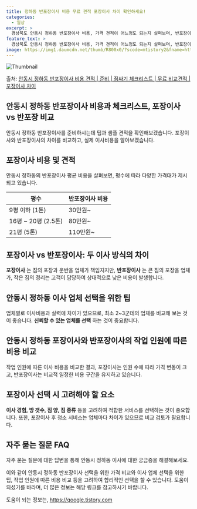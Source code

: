 ```yaml
---
title: 정하동 반포장이사 비용 무료 견적 포장이사 차이 확인하세요!
categories:
  - 일상
excerpt: >
  경상북도 안동시 정하동 반포장이사 비용, 가격 견적이 어느정도 되는지 살펴보며, 반포장이사를 준비함에 있어 짐싸기 준비 체크리스트가 무엇인지 보겠습니다. 마지막으로 포장이사와 차이점을 통해 무료 비교견적으로 어떤 것이 더 합리적인 선택인지 공유 드립니다.안동시 정하동 포장이사 견적 샘플 보기 👈 클릭안동시 정하동 포장이사 가격 살펴보기 👈 클릭안동시 정하동 반포장이사 평균 이사 비용평수안동시 정하동 평균 이사 비용원룸 이사9평 이하 (1톤)30만원~투룸/쓰리룸 이사16평 ~ 20평 (2.5톤)80만원~쓰리룸 이사21평 (5톤) ~110만원~우리집 무료 이사견적 받기 👈 클릭포장 vs 반포장: 두 이사 방식의 차이이사할 때 포장이사와 반포장이사의 가장 큰 차이점은 짐의 포장과 정리를 누가 담당하느냐에..
feature_text: >
  경상북도 안동시 정하동 반포장이사 비용, 가격 견적이 어느정도 되는지 살펴보며, 반포장이사를 준비함에 있어 짐싸기 준비 체크리스트가 무엇인지 보겠습니다. 마지막으로 포장이사와 차이점을 통해 무료 비교견적으로 어떤 것이 더 합리적인 선택인지 공유 드립니다.안동시 정하동 포장이사 견적 샘플 보기 👈 클릭안동시 정하동 포장이사 가격 살펴보기 👈 클릭안동시 정하동 반포장이사 평균 이사 비용평수안동시 정하동 평균 이사 비용원룸 이사9평 이하 (1톤)30만원~투룸/쓰리룸 이사16평 ~ 20평 (2.5톤)80만원~쓰리룸 이사21평 (5톤) ~110만원~우리집 무료 이사견적 받기 👈 클릭포장 vs 반포장: 두 이사 방식의 차이이사할 때 포장이사와 반포장이사의 가장 큰 차이점은 짐의 포장과 정리를 누가 담당하느냐에..
image: https://img1.daumcdn.net/thumb/R800x0/?scode=mtistory2&fname=https%3A%2F%2Fblog.kakaocdn.net%2Fdn%2FxkLFu%2FbtsHdeorC5M%2FYeTeA9S5mhkrqI6StCMEI0%2Fimg.webp
---
```


![Thumbnail](https://img1.daumcdn.net/thumb/R800x0/?scode=mtistory2&fname=https%3A%2F%2Fblog.kakaocdn.net%2Fdn%2FxkLFu%2FbtsHdeorC5M%2FYeTeA9S5mhkrqI6StCMEI0%2Fimg.webp)

<p>출처: <a href="https://qoogle.tistory.com/9465" rel="dofollow">안동시 정하동 반포장이사 비용 견적 | 준비 | 짐싸기 체크리스트 | 무료 비교견적 | 포장이사 차이</a> </p>

## 안동시 정하동 반포장이사 비용과 체크리스트, 포장이사 vs 반포장 비교

안동시 정하동 반포장이사를 준비하시는데 팁과 샘플 견적을 확인해보겠습니다. 포장이사와 반포장이사의 차이를 비교하고, 실제 이사비용을
알아보겠습니다.



## 포장이사 비용 및 견적

안동시 정하동의 반포장이사 평균 비용을 살펴보면, 평수에 따라 다양한 가격대가 제시되고 있습니다.

**평수** | **반포장이사 비용**  
---|---  
9평 이하 (1톤) | 30만원~  
16평 ~ 20평 (2.5톤) | 80만원~  
21평 (5톤) | 110만원~  
  


## 포장이사 vs 반포장이사: 두 이사 방식의 차이

**포장이사** 는 짐의 포장과 운반을 업체가 책임지지만, **반포장이사** 는 큰 짐의 포장을 업체가, 작은 짐의 정리는 고객이 담당하여
상대적으로 낮은 비용이 발생합니다.

## 안동시 정하동 이사 업체 선택을 위한 팁

업체별로 이사비용과 실력에 차이가 있으므로, 최소 2~3군데의 업체를 비교해 보는 것이 좋습니다. **신뢰할 수 있는 업체를 선택** 하는
것이 중요합니다.

## 안동시 정하동 포장이사와 반포장이사의 작업 인원에 따른 비용 비교

작업 인원에 따른 이사 비용을 비교한 결과, 포장이사는 인원 수에 따라 가격 변동이 크고, 반포장이사는 비교적 일정한 비용 구간을 유지하고
있습니다.

## 포장이사 선택 시 고려해야 할 요소

**이사 경험, 방 갯수, 짐 양, 짐 종류** 등을 고려하여 적합한 서비스를 선택하는 것이 중요합니다. 또한, 포장이사 후 청소 서비스는
업체마다 차이가 있으므로 비교 검토가 필요합니다.

## 자주 묻는 질문 FAQ

자주 묻는 질문에 대한 답변을 통해 안동시 정하동 이사에 대한 궁금증을 해결해보세요.

이와 같이 안동시 정하동 반포장이사 선택을 위한 가격 비교와 이사 업체 선택을 위한 팁, 작업 인원에 따른 비용 비교 등을 고려하여 합리적인
선택을 할 수 있습니다. 도움이 되셨기를 바라며, 더 많은 정보는 해당 링크를 참고하시기 바랍니다.

 

도움이 되는 정보는, <a href="https://qoogle.tistory.com" rel="dofollow">https://qoogle.tistory.com</a>


